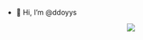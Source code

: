 - 👋 Hi, I’m @ddoyys

<p align="center">
  <img src="https://capsule-render.vercel.app/api?text=Hey Everyone!🕹️&animation=fadeIn&type=waving&color=gradient&height=100"/>
</p>
<!---
ddoyys/ddoyys is a ✨ special ✨ repository because its `README.md` (this file) appears on your GitHub profile.
You can click the Preview link to take a look at your changes.
--->
